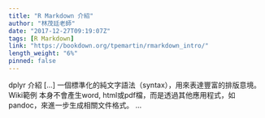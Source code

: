 ```yaml
---
title: "R Markdown 介紹"
author: "林茂廷老師"
date: "2017-12-27T09:19:07Z"
tags: [R Markdown]
link: "https://bookdown.org/tpemartin/rmarkdown_intro/"
length_weight: "6%"
pinned: false
---
```


dplyr 介紹 [...] 一個標準化的純文字語法（syntax），用來表達豐富的排版意境。 Wiki範例 本身不會產生word, html或pdf檔，而是透過其他應用程式，如pandoc，來進一步生成相關文件格式。 ...
